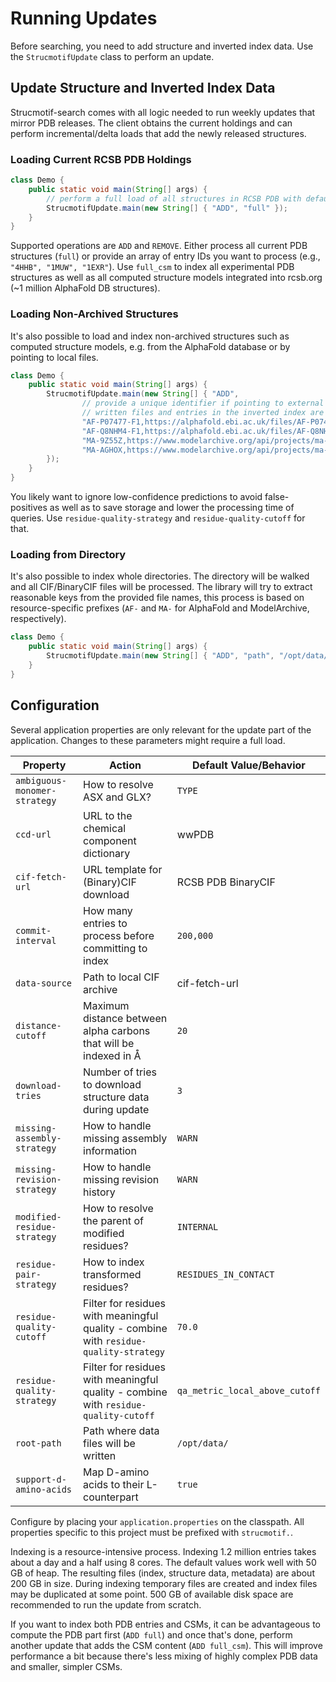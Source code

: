 # Running Updates
Before searching, you need to add structure and inverted index data. Use the `StrucmotifUpdate` class to perform an
update.

## Update Structure and Inverted Index Data
Strucmotif-search comes with all logic needed to run weekly updates that mirror PDB releases. The client obtains the
current holdings and can perform incremental/delta loads that add the newly released structures.

### Loading Current RCSB PDB Holdings
```java
class Demo {
    public static void main(String[] args) {
        // perform a full load of all structures in RCSB PDB with default configuration
        StrucmotifUpdate.main(new String[] { "ADD", "full" });
    }
}
```

Supported operations are `ADD` and `REMOVE`. Either process all current PDB structures (`full`) or provide an array of
entry IDs you want to process (e.g., `"4HHB", "1MUW", "1EXR"`). Use `full_csm` to index all experimental PDB structures
as well as all computed structure models integrated into rcsb.org (~1 million AlphaFold DB structures).

### Loading Non-Archived Structures
It's also possible to load and index non-archived structures such as computed structure models, e.g. from the AlphaFold
database or by pointing to local files.

```java
class Demo {
    public static void main(String[] args) {
        StrucmotifUpdate.main(new String[] { "ADD",
                // provide a unique identifier if pointing to external files
                // written files and entries in the inverted index are identified by this key
                "AF-P07477-F1,https://alphafold.ebi.ac.uk/files/AF-P07477-F1-model_v1.cif",
                "AF-Q8NHM4-F1,https://alphafold.ebi.ac.uk/files/AF-Q8NHM4-F1-model_v1.cif",
                "MA-9Z55Z,https://www.modelarchive.org/api/projects/ma-9z55z?type=basic__model_file_name",
                "MA-AGHOX,https://www.modelarchive.org/api/projects/ma-aghox?type=basic__model_file_name"
        });
    }
}
```

You likely want to ignore low-confidence predictions to avoid false-positives as well as to save storage and lower the 
processing time of queries. Use `residue-quality-strategy` and `residue-quality-cutoff` for that.

### Loading from Directory
It's also possible to index whole directories. The directory will be walked and all CIF/BinaryCIF files will be 
processed. The library will try to extract reasonable keys from the provided file names, this process is based on 
resource-specific prefixes (`AF-` and `MA-` for AlphaFold and ModelArchive, respectively).
```java
class Demo {
    public static void main(String[] args) {
        StrucmotifUpdate.main(new String[] { "ADD", "path", "/opt/data/pdb/" });
    }
}
```

## Configuration
Several application properties are only relevant for the update part of the application. Changes to these parameters 
might require a full load.

| Property                     | Action                                                                                | Default Value/Behavior         |
|------------------------------|---------------------------------------------------------------------------------------|--------------------------------|
| `ambiguous-monomer-strategy` | How to resolve ASX and GLX?                                                           | `TYPE`                         |
| `ccd-url`                    | URL to the chemical component dictionary                                              | wwPDB                          |
| `cif-fetch-url`              | URL template for (Binary)CIF download                                                 | RCSB PDB BinaryCIF             |
| `commit-interval`            | How many entries to process before committing to index                                | `200,000`                      |
| `data-source`                | Path to local CIF archive                                                             | cif-fetch-url                  |
| `distance-cutoff`            | Maximum distance between alpha carbons that will be indexed in Å                      | `20`                           |
| `download-tries`             | Number of tries to download structure data during update                              | `3`                            |
| `missing-assembly-strategy`  | How to handle missing assembly information                                            | `WARN`                         |
| `missing-revision-strategy`  | How to handle missing revision history                                                | `WARN`                         |
| `modified-residue-strategy`  | How to resolve the parent of modified residues?                                       | `INTERNAL`                     |
| `residue-pair-strategy`      | How to index transformed residues?                                                    | `RESIDUES_IN_CONTACT`          |
| `residue-quality-cutoff`     | Filter for residues with meaningful quality - combine with `residue-quality-strategy` | `70.0`                         |
| `residue-quality-strategy`   | Filter for residues with meaningful quality - combine with `residue-quality-cutoff`   | `qa_metric_local_above_cutoff` |
| `root-path`                  | Path where data files will be written                                                 | `/opt/data/`                   |
| `support-d-amino-acids`      | Map D-amino acids to their L-counterpart                                              | `true`                         |

Configure by placing your `application.properties` on the classpath. All properties specific to this project must be
prefixed with `strucmotif.`.

Indexing is a resource-intensive process. Indexing 1.2 million entries takes about a day and a half using 8 cores. The 
default values work well with 50 GB of heap. The resulting files (index, structure data, metadata) are about 200 GB in 
size. During indexing temporary files are created and index files may be duplicated at some point. 500 GB of available 
disk space are recommended to run the update from scratch.

If you want to index both PDB entries and CSMs, it can be advantageous to compute the PDB part first (`ADD full`) and
once that's done, perform another update that adds the CSM content (`ADD full_csm`). This will improve performance a bit
because there's less mixing of highly complex PDB data and smaller, simpler CSMs.